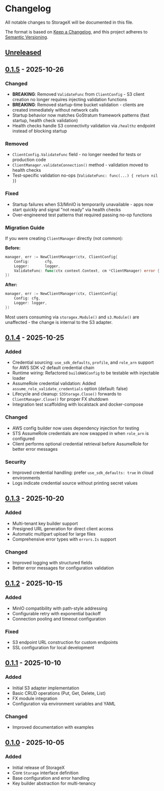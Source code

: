 # Changelog

All notable changes to StorageX will be documented in this file.

The format is based on [Keep a Changelog](https://keepachangelog.com/en/1.0.0/),
and this project adheres to [Semantic Versioning](https://semver.org/spec/v2.0.0.html).

## [Unreleased]

## [0.1.5] - 2025-10-26

### Changed
- **BREAKING**: Removed `ValidateFunc` from `ClientConfig` - S3 client creation no longer requires injecting validation functions
- **BREAKING**: Removed startup-time bucket validation - clients are created immediately without network calls
- Startup behavior now matches GoStratum framework patterns (fast startup, health check validation)
- Health checks handle S3 connectivity validation via `/healthz` endpoint instead of blocking startup

### Removed
- `ClientConfig.ValidateFunc` field - no longer needed for tests or production code
- `ClientManager.validateConnection()` method - validation moved to health checks
- Test-specific validation no-ops (`ValidateFunc: func(...) { return nil }`)

### Fixed
- Startup failures when S3/MinIO is temporarily unavailable - apps now start quickly and signal "not ready" via health checks
- Over-engineered test patterns that required passing no-op functions

### Migration Guide
If you were creating `ClientManager` directly (not common):

**Before:**
```go
manager, err := NewClientManager(ctx, ClientConfig{
    Config:       cfg,
    Logger:       logger,
    ValidateFunc: func(ctx context.Context, cm *ClientManager) error { return nil },
})
```

**After:**
```go
manager, err := NewClientManager(ctx, ClientConfig{
    Config: cfg,
    Logger: logger,
})
```

Most users consuming via `storagex.Module()` and `s3.Module()` are unaffected - the change is internal to the S3 adapter.

## [0.1.4] - 2025-10-25

### Added
- Credential sourcing: `use_sdk_defaults`, `profile`, and `role_arn` support for AWS SDK v2 default credential chain
- Runtime wiring: Refactored `buildAWSConfig` to be testable with injectable loader
- AssumeRole credential validation: Added `assume_role_validate_credentials` option (default: false)
- Lifecycle and cleanup: `S3Storage.Close()` forwards to `ClientManager.Close()` for proper FX shutdown
- Integration test scaffolding with localstack and docker-compose

### Changed
- AWS config builder now uses dependency injection for testing
- STS AssumeRole credentials are now swapped in when `role_arn` is configured
- Client performs optional credential retrieval before AssumeRole for better error messages

### Security
- Improved credential handling: prefer `use_sdk_defaults: true` in cloud environments
- Logs indicate credential source without printing secret values

## [0.1.3] - 2025-10-20

### Added
- Multi-tenant key builder support
- Presigned URL generation for direct client access
- Automatic multipart upload for large files
- Comprehensive error types with `errors.Is` support

### Changed
- Improved logging with structured fields
- Better error messages for configuration validation

## [0.1.2] - 2025-10-15

### Added
- MinIO compatibility with path-style addressing
- Configurable retry with exponential backoff
- Connection pooling and timeout configuration

### Fixed
- S3 endpoint URL construction for custom endpoints
- SSL configuration for local development

## [0.1.1] - 2025-10-10

### Added
- Initial S3 adapter implementation
- Basic CRUD operations (Put, Get, Delete, List)
- FX module integration
- Configuration via environment variables and YAML

### Changed
- Improved documentation with examples

## [0.1.0] - 2025-10-05

### Added
- Initial release of StorageX
- Core `Storage` interface definition
- Base configuration and error handling
- Key builder abstraction for multi-tenancy

[Unreleased]: https://github.com/gostratum/storagex/compare/v0.1.5...HEAD
[0.1.5]: https://github.com/gostratum/storagex/compare/v0.1.4...v0.1.5
[0.1.4]: https://github.com/gostratum/storagex/compare/v0.1.3...v0.1.4
[0.1.3]: https://github.com/gostratum/storagex/compare/v0.1.2...v0.1.3
[0.1.2]: https://github.com/gostratum/storagex/compare/v0.1.1...v0.1.2
[0.1.1]: https://github.com/gostratum/storagex/compare/v0.1.0...v0.1.1
[0.1.0]: https://github.com/gostratum/storagex/releases/tag/v0.1.0
